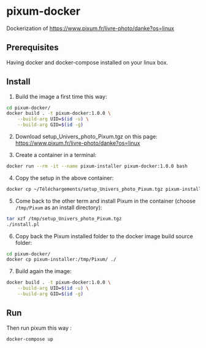 # pixum-docker

Dockerization of https://www.pixum.fr/livre-photo/danke?os=linux

## Prerequisites

Having docker and docker-compose installed on your linux box.

## Install

1) Build the image a first time this way:
```bash
cd pixum-docker/
docker build . -t pixum-docker:1.0.0 \
    --build-arg UID=$(id -u) \
    --build-arg GID=$(id -g)
```

2) Download setup_Univers_photo_Pixum.tgz on this page: https://www.pixum.fr/livre-photo/danke?os=linux

3) Create a container in a terminal:
```bash
docker run --rm -it --name pixum-installer pixum-docker:1.0.0 bash
```

4) Copy the setup in the above container:
```bash
docker cp ~/Téléchargements/setup_Univers_photo_Pixum.tgz pixum-installer:/tmp/
```

5) Come back to the other term and install Pixum in the container (choose `/tmp/Pixum` as an install directory):
```bash
tar xzf /tmp/setup_Univers_photo_Pixum.tgz
./install.pl
```

6) Copy back the Pixum installed folder to the docker image build source folder:
```bash
cd pixum-docker/
docker cp pixum-installer:/tmp/Pixum/ ./
```

7) Build again the image:
```bash
docker build . -t pixum-docker:1.0.0 \
    --build-arg UID=$(id -u) \
    --build-arg GID=$(id -g)
```

## Run

Then run pixum this way :
```bash
docker-compose up
```



